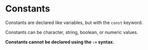 # Constants

Constants are declared like variables, but with the `const` keyword.

Constants can be character, string, boolean, or numeric values.

**Constants cannot be declared using the `:=` syntax.**

